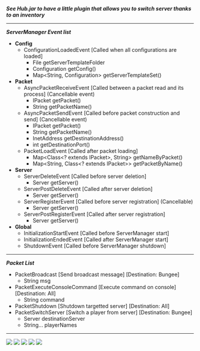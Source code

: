 ***See Hub.jar to have a little plugin that allows you to switch server thanks to an inventory***
***
***ServerManager Event list***
  * **Config**
    * ConfigurationLoadedEvent [Called when all configurations are loaded]
      * File getServerTemplateFolder
      * Configuration getConfig()
      * Map<String, Configuration> getServerTemplateSet()
  * **Packet**
    * AsyncPacketReceiveEvent [Called between a packet read and its process] (Cancellable event)
      * IPacket getPacket()
      * String getPacketName()
    * AsyncPacketSendEvent [Called before packet construction and send] (Cancellable event)
      * IPacket getPacket()
      * String getPacketName()
      * InetAddress getDestinationAddress()
      * int getDestinationPort()
    * PacketLoadEvent [Called after packet loading]
      * Map<Class<? extends IPacket>, String> getNameByPacket()
      * Map<String, Class<? extends IPacket>> getPacketByName()
  * **Server**
    * ServerDeleteEvent [Called before server deletion]
      * Server getServer()
    * ServerPostDeleteEvent [Called after server deletion]
      * Server getServer()
    * ServerRegisterEvent [Called before server registration] (Cancellable)
      * Server getServer()
    * ServerPostRegisterEvent [Called after server registration]
      * Server getServer()
  * **Global**
    * InitializationStartEvent [Called before ServerManager start]
    * InitializationEndedEvent [Called after ServerManager start]
    * ShutdownEvent [Called before ServerManager shutdown]
***
***Packet List***
  * PacketBroadcast [Send broadcast message] [Destination: Bungee]
    * String msg
  * PacketExecuteConsoleCommand [Execute command on console] [Destination: All]
    * String command
  * PacketShutdown [Shutdown targetted server] [Destination: All]
  * PacketSwitchServer [Switch a player from server] [Destination: Bungee]
    * Server destinationServer
    * String... playerNames


***

![](final_developer_server_list.png)
![](final_developer_status.png)
![](final_developer_packets.png)
![](final_developer_database_api.png)
![](final_developer_listeners.png)
